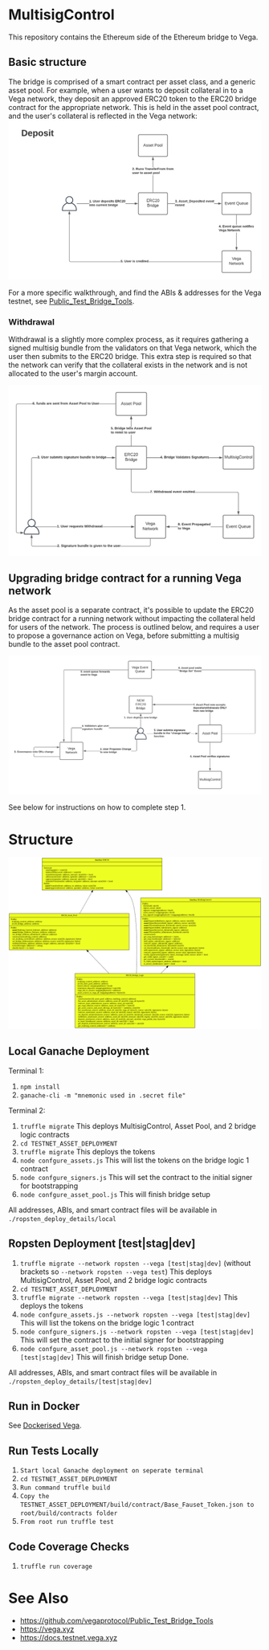 # MultisigControl
This repository contains the Ethereum side of the Ethereum bridge to Vega.

## Basic structure
The bridge is comprised of a smart contract per asset class, and a generic asset pool. For example, when a user wants to deposit collateral in to a Vega network, they deposit an approved ERC20 token to the ERC20 bridge contract for the appropriate network. This is held in the asset pool contract, and the user's collateral is reflected in the Vega network:
![Deposit process](./docs/diagram-deposit.png)

For a more specific walkthrough, and find the ABIs & addresses for the Vega testnet, see [Public_Test_Bridge_Tools](https://github.com/vegaprotocol/Public_Test_Bridge_Tools).

### Withdrawal
Withdrawal is a slightly more complex process, as it requires gathering a signed multisig bundle from the validators on that Vega network, which the user then submits to the ERC20 bridge. This extra step is required so that the network can verify that the collateral exists in the network and is not allocated to the user's margin account.

![Withdrawal process](./docs/diagram-withdraw.png)

## Upgrading bridge contract for a running Vega network

As the asset pool is a separate contract, it's possible to update the ERC20 bridge contract for a running network without impacting the collateral held for users of the network. The process is outlined below, and requires a user to propose a governance action on Vega, before submitting a multisig bundle to the asset pool contract.

![Upgrade process](./docs/diagram-upgrade.png)

See below for instructions on how to complete step 1.

# Structure

![Upgrade process](./docs/sol2uml.png)

## Local Ganache Deployment
Terminal 1:

1. `npm install`
1. `ganache-cli -m "mnemonic used in .secret file"`


Terminal 2:

1. `truffle migrate` This deploys MultisigControl, Asset Pool, and 2 bridge logic contracts
1. `cd TESTNET_ASSET_DEPLOYMENT`
1. `truffle migrate` This deploys the tokens
1. `node confgure_assets.js` This will list the tokens on the bridge logic 1 contract
1. `node confgure_signers.js` This will set the contract to the initial signer for bootstrapping
1. `node confgure_asset_pool.js` This will finish bridge setup

All addresses, ABIs, and smart contract files will be available in `./ropsten_deploy_details/local`

## Ropsten Deployment [test|stag|dev]


1. `truffle migrate --network ropsten --vega [test|stag|dev]` (without brackets so `--network ropsten --vega test`) This deploys MultisigControl, Asset Pool, and 2 bridge logic contracts
1. `cd TESTNET_ASSET_DEPLOYMENT`
1. `truffle migrate --network ropsten --vega [test|stag|dev]` This deploys the tokens
1. `node confgure_assets.js --network ropsten --vega [test|stag|dev]` This will list the tokens on the bridge logic 1 contract
1. `node confgure_signers.js --network ropsten --vega [test|stag|dev]` This will set the contract to the initial signer for bootstrapping
1. `node confgure_asset_pool.js --network ropsten --vega [test|stag|dev]` This will finish bridge setup
Done.

All addresses, ABIs, and smart contract files will be available in `./ropsten_deploy_details/[test|stag|dev]`

## Run in Docker

See [Dockerised Vega](https://github.com/vegaprotocol/devops-infra/blob/master/doc/dockerisedvega.md).

## Run Tests Locally
1. `Start local Ganache deployment on seperate terminal`
2. `cd TESTNET_ASSET_DEPLOYMENT`
3. `Run command truffle build`
4. `Copy the TESTNET_ASSET_DEPLOYMENT/build/contract/Base_Fauset_Token.json to root/build/contracts folder`
5. `From root run truffle test`

## Code Coverage Checks
1. `truffle run coverage`


# See Also

* https://github.com/vegaprotocol/Public_Test_Bridge_Tools
* https://vega.xyz
* https://docs.testnet.vega.xyz
